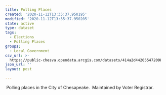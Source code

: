 ```yaml
---
title: Polling Places
created: '2020-11-12T13:35:37.950195'
modified: '2020-11-12T13:35:37.950205'
state: active
type: dataset
tags:
  - Elections
  - Polling Places
groups:
  - Local Government
csv_url: >-
  https://public-chesva.opendata.arcgis.com/datasets/414a2d4420554720981cf4d734780957_0.csv?outSR=%7B%22latestWkid%22%3A3857%2C%22wkid%22%3A102100%7D
json_url: ''
layout: post

---
```

 Polling places in the City of Chesapeake.  Maintained by Voter Registrar.
